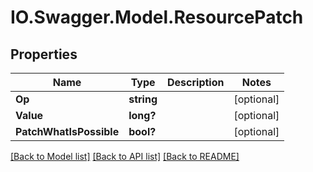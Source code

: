 # IO.Swagger.Model.ResourcePatch
## Properties

Name | Type | Description | Notes
------------ | ------------- | ------------- | -------------
**Op** | **string** |  | [optional] 
**Value** | **long?** |  | [optional] 
**PatchWhatIsPossible** | **bool?** |  | [optional] 

[[Back to Model list]](../README.md#documentation-for-models) [[Back to API list]](../README.md#documentation-for-api-endpoints) [[Back to README]](../README.md)

